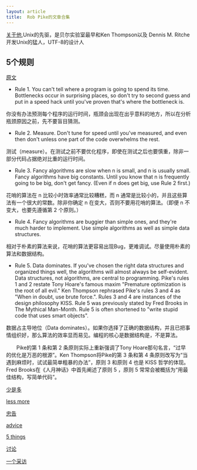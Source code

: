 ```yaml
---
layout: article
title:  Rob Pike的文章合集
---
```

[关于他](https://usesthis.com/interviews/rob.pike/),Unix的先驱，是贝尔实验室最早和Ken Thompson以及 Dennis M. Ritche 开发Unix的猛人，UTF-8的设计人



## 5个规则

[原文](http://users.ece.utexas.edu/~adnan/pike.html)


- Rule 1. You can't tell where a program is going to spend its time. Bottlenecks occur in surprising places, so don't try to second guess and put in a speed hack until you've proven that's where the bottleneck is.

你没有办法预测每个程序的运行时间，瓶颈会出现在出乎意料的地方，所以在分析瓶颈原因之前，先不要盲目猜测。


- Rule 2. Measure. Don't tune for speed until you've measured, and even then don't unless one part of the code overwhelms the rest.

测试（measure）。在测试之前不要优化程序，即使在测试之后也要慎重，除非一部分代码占据绝对比重的运行时间。

- Rule 3. Fancy algorithms are slow when n is small, and n is usually small. Fancy algorithms have big constants. Until you know that n is frequently going to be big, don't get fancy. (Even if n does get big, use Rule 2 first.)

花哨的算法在 n 比较小时效率通常比较糟糕，而 n 通常是比较小的，并且这些算法有一个很大的常数。除非你确定 n 在变大，否则不要用花哨的算法。（即便 n 不变大，也要先遵循第 2 个原则。）

- Rule 4. Fancy algorithms are buggier than simple ones, and they're much harder to implement. Use simple algorithms as well as simple data structures.

相对于朴素的算法来说，花哨的算法更容易出现Bug，更难调试。尽量使用朴素的算法和数据结构。

- Rule 5. Data dominates. If you've chosen the right data structures and organized things well, the algorithms will almost always be self-evident. Data structures, not algorithms, are central to programming.
Pike's rules 1 and 2 restate Tony Hoare's famous maxim "Premature optimization is the root of all evil." Ken Thompson rephrased Pike's rules 3 and 4 as "When in doubt, use brute force.". Rules 3 and 4 are instances of the design philosophy KISS. Rule 5 was previously stated by Fred Brooks in The Mythical Man-Month. Rule 5 is often shortened to "write stupid code that uses smart objects".

数据占主导地位（Data dominates）。如果你选择了正确的数据结构，并且已把事情组织好，那么算法的效率显而易见。编程的核心是数据结构是，不是算法。

　　Pike的第 1 条和第 2 条原则实际上重新强调了Tony Hoare那句名言，“过早的优化是万恶的根源”。Ken Thompson将Pike的第 3 条和第 4 条原则改写为“当遇到麻烦时，试试最简单粗暴的办法”，原则 3 和原则 4 也是 KISS 哲学的体现。Fred Brooks在《人月神话》中首先阐述了原则 5 ，原则 5 常常会被概括为“用最佳结构，写简单代码”。



[少是多](https://www.csdn.net/article/2012-07-05/2807113-less-is-exponentially-more)


[less more](https://commandcenter.blogspot.com/2012/06/less-is-exponentially-more.html)



[忠告](https://blog.csdn.net/huang9012/article/details/8096555)


[advice](http://www.aqee.net/post/the-best-programming-advice-i-ever-got-rob-pike.html)


[5 things](https://changelog.com/posts/5-things-rob-pike-attributes-to-gos-success)


[讨论](https://news.ycombinator.com/item?id=4784555)


[一个采访](http://www.informit.com/articles/article.aspx?p=1623555)
